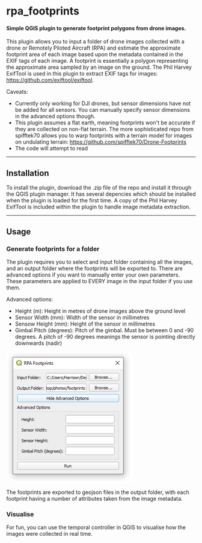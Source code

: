 # rpa_footprints

#### Simple QGIS plugin to generate footprint polygons from drone images.

This plugin allows you to input a folder of drone images collected with a drone or Remotely Piloted Aircraft (RPA) and estimate the approximate footprint area of each image based upon the metadata contained in the EXIF tags of each image. A footprint is essentially a polygon representing the approximate area sampled by an image on the ground. The Phil Harvey ExifTool is used in this plugin to extract EXIF tags for images: https://github.com/exiftool/exiftool. 

Caveats:
- Currently only working for DJI drones, but sensor dimensions have not be added for all sensors. You can manually specify sensor dimensions in the advanced options though.
- This plugin assumes a flat earth, meaning footprints won't be accurate if they are collected on non-flat terrain. The more sophisticated repo from spifftek70 allows you to warp footprints with a terrain model for images on undulating terrain: https://github.com/spifftek70/Drone-Footprints
- The code will attempt to read 

---

## Installation

To install the plugin, download the .zip file of the repo and install it through the QGIS plugin manager. It has several depencies which should be installed when the plugin is loaded for the first time. A copy of the Phil Harvey ExifTool is included within the plugin to handle image metadata extraction.


---

## Usage

### Generate footprints for a folder

The plugin requires you to select and input folder containing all the images, and an output folder where the footprints will be exported to. There are advanced options if you want to manually enter your own parameters. These parameters are applied to EVERY image in the input folder if you use them.

Advanced options:
- Height (m): Height in metres of drone images above the ground level
- Sensor Width (mm): Width of the sensor in millimetres
- Sensow Height (mm): Height of the sensor in millimetres
- Gimbal Pitch (degrees): Pitch of the gimbal. Must be between 0 and -90 degrees. A pitch of -90 degrees meanings the sensor is pointing directly downwards (nadir)

![](images/interface.PNG)

The footprints are exported to geojson files in the output folder, with each footprint having a number of attributes taken from the image metadata.

### Visualise 

For fun, you can use the temporal controller in QGIS to visualise how the images were collected in real time.


